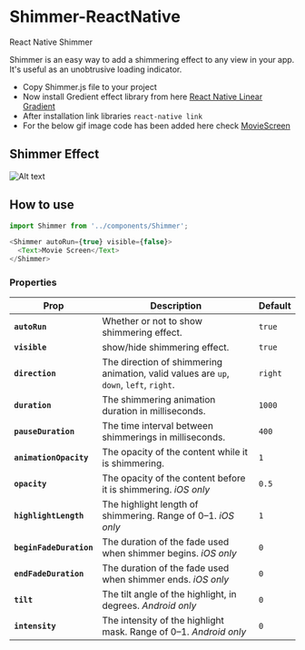 # Shimmer-ReactNative
React Native Shimmer


Shimmer is an easy way to add a shimmering effect to any view in your app. It's useful as an unobtrusive loading indicator.

  - Copy Shimmer.js file to your project
  - Now install Gredient effect library from here [React Native Linear Gradient](https://github.com/react-native-community/react-native-linear-gradient) 
  - After installation link libraries `react-native link`
  - For the below gif image code has been added here check [MovieScreen](MovieScreen.js)

## Shimmer Effect
![Alt text](shimmer1.gif "https://github.com/facebook/Shimmer")
 
## How to use

```js
import Shimmer from '../components/Shimmer';

<Shimmer autoRun={true} visible={false}>
  <Text>Movie Screen</Text>
</Shimmer>
```

### Properties

| Prop | Description | Default |
|------|-------------|---------|
|**`autoRun`**|Whether or not to show shimmering effect. |`true`|
|**`visible`**|show/hide shimmering effect. |`true`|
|**`direction`**|The direction of shimmering animation, valid values are `up`, `down`, `left`, `right`. |`right`|
|**`duration`**|The shimmering animation duration in milliseconds.|`1000`|
|**`pauseDuration`**|The time interval between shimmerings in milliseconds. |`400`|
|**`animationOpacity`**|The opacity of the content while it is shimmering. |`1`|
|**`opacity`**|The opacity of the content before it is shimmering. *iOS only*|`0.5`|
|**`highlightLength`**|The highlight length of shimmering. Range of 0–1. *iOS only*|`1`|
|**`beginFadeDuration`**|The duration of the fade used when shimmer begins. *iOS only*|`0`|
|**`endFadeDuration`**|The duration of the fade used when shimmer ends. *iOS only*|`0`|
|**`tilt`**|The tilt angle of the highlight, in degrees. *Android only*|`0`|
|**`intensity`**|The intensity of the highlight mask. Range of 0–1. *Android only*|`0`|
